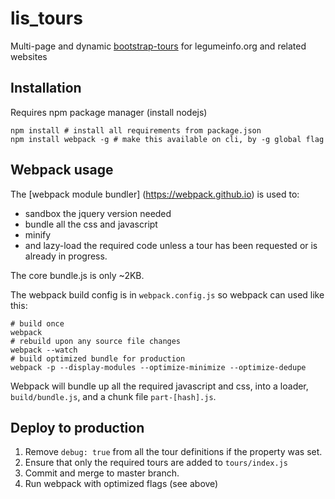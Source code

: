 # lis_tours
Multi-page and dynamic  [bootstrap-tours](http://bootstraptour.com)  for legumeinfo.org and related websites

## Installation

Requires npm package manager (install nodejs)

    npm install # install all requirements from package.json
    npm install webpack -g # make this available on cli, by -g global flag

## Webpack usage

The [webpack module bundler] (https://webpack.github.io) is used to:

* sandbox the jquery version needed
* bundle all the css and javascript
* minify
* and lazy-load the required code unless a tour has been requested or is already in progress.

The core bundle.js is only ~2KB.

The webpack build config is in `webpack.config.js` so webpack can used like this:

    # build once
    webpack
    # rebuild upon any source file changes
    webpack --watch
    # build optimized bundle for production
    webpack -p --display-modules --optimize-minimize --optimize-dedupe

Webpack will bundle up all the required javascript and css, into a loader, `build/bundle.js`, and a chunk file `part-[hash].js`.

## Deploy to production

1. Remove `debug: true` from all the tour definitions if the property was set.
1. Ensure that only the required tours are added to `tours/index.js`
1. Commit and merge to master branch.
1. Run webpack with optimized flags (see above)
